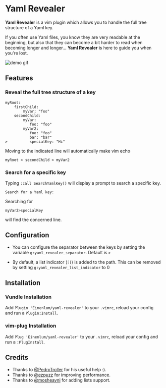 # Yaml Revealer

**Yaml Revealer** is a vim plugin which allows you to handle the full tree structure of a Yaml key.

If you often use Yaml files, you know they are very readable at the beginning, but also that they can become a bit harder to read when becoming longer and longer… **Yaml Revealer** is here to guide you when you're lost.

![demo gif](https://user-images.githubusercontent.com/5675200/40068961-32d58f2a-586a-11e8-8db4-4da212f2f3b1.gif)

## Features

### Reveal the full tree structure of a key

    myRoot:
        firstChild:
            myVar: "foo"
        secondChild:
            myVar:
               foo: "foo"
            myVar2:
               foo: "foo"
               bar: "bar"
    >          specialKey: "Hi"

Moving to the indicated line will automatically make vim echo

    myRoot > secondChild > myVar2

### Search for a specific key

Typing `:call SearchYamlKey()` will display a prompt to search a specific key.

    Search for a Yaml key:

Searching for

    myVar2>specialKey

will find the concerned line.

## Configuration

- You can configure the separator between the keys by setting the variable
  `g:yaml_revealer_separator`. Default is `>`

- By default, a list indicator (`[]`) is added to the path. This can be removed
  by setting `g:yaml_revealer_list_indicator` to 0

## Installation

### Vundle Installation

Add `Plugin 'Einenlum/yaml-revealer'` to your `.vimrc`, reload your config and run a `Plugin:Install`.

### vim-plug Installation

Add `Plug 'Einenlum/yaml-revealer'` to your `.vimrc`, reload your config and run a `:PlugInstall`.

## Credits

- Thanks to [@PedroTroller](https://github.com/PedroTroller) for his useful help :).
- Thanks to [@ezpuzz](https://github.com/ezpuzz) for improving performance.
- Thanks to [@mosheavni](https://github.com/mosheavni) for adding lists support.
